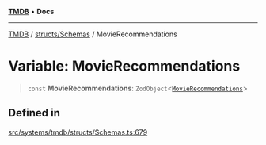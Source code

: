 [**TMDB**](../../../README.md) • **Docs**

***

[TMDB](../../../README.md) / [structs/Schemas](../README.md) / MovieRecommendations

# Variable: MovieRecommendations

> `const` **MovieRecommendations**: `ZodObject`\<[`MovieRecommendations`](../type-aliases/MovieRecommendations.md)\>

## Defined in

[src/systems/tmdb/structs/Schemas.ts:679](https://github.com/Norviah/media-hub/blob/65ee01fce9c30692d28d2f4e608ea7f18b4d7381/src/systems/tmdb/structs/Schemas.ts#L679)
